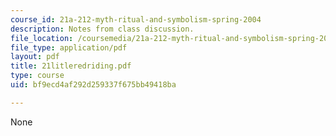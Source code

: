 ```yaml
---
course_id: 21a-212-myth-ritual-and-symbolism-spring-2004
description: Notes from class discussion.
file_location: /coursemedia/21a-212-myth-ritual-and-symbolism-spring-2004/bf9ecd4af292d259337f675bb49418ba_21litleredriding.pdf
file_type: application/pdf
layout: pdf
title: 21litleredriding.pdf
type: course
uid: bf9ecd4af292d259337f675bb49418ba

---
```

None
